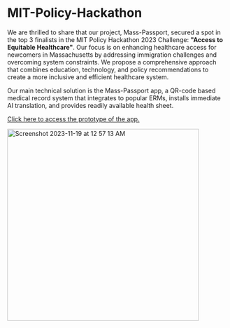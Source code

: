 # MIT-Policy-Hackathon

We are thrilled to share that our project, Mass-Passport, secured a spot in the top 3 finalists in the MIT Policy Hackathon 2023 Challenge: **"Access to Equitable Healthcare"**. Our focus is on enhancing healthcare access for newcomers in Massachusetts by addressing immigration challenges and overcoming system constraints. We propose a comprehensive approach that combines education, technology, and policy recommendations to create a more inclusive and efficient healthcare system.

Our main technical solution is the Mass-Passport app, a QR-code based medical record system that integrates to popular ERMs, installs immediate AI translation, and provides readily available
health sheet.

[Click here to access the prototype of the app.](https://www.figma.com/proto/M0kogp6crv9EMP0PJoo0zl/Med-Webpage?type=design&node-id=2-3&t=QIvovPe7aFvCIDFY-1&scaling=scale-down&page-id=0%3A1&starting-point-node-id=2%3A3&mode=design)

<img width="438" alt="Screenshot 2023-11-19 at 12 57 13 AM" src="https://github.com/jaskcodes/MIT-Policy-Hackathon/assets/111719180/3f2fb7a7-254f-476a-ac80-19a0fc49912d">
